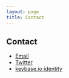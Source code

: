```yaml
---
layout: page
title: Contact
---
```


<!-- include relevant js -->
<script src="https://ajax.googleapis.com/ajax/libs/jquery/1.11.3/jquery.min.js"></script>
<script src="{{ site.baseurl }}js/btc.js"></script>
<!--      -->

## Contact

   * [Email](mailto:me@ashishchaudhary.in)
   * [Twitter](https://twitter.com/tocttou)
   * [keybase.io identity](https://keybase.io/ashishchaudhary)
